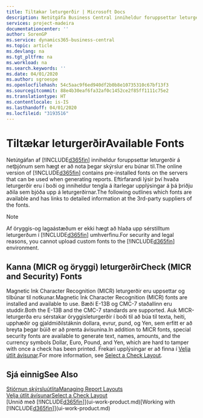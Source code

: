 ```yaml
---
title: Tiltækar leturgerðir | Microsoft Docs
description: Netútgáfa Business Central inniheldur foruppsettar leturgerðir á netþjónum sem hægt er að nota þegar skýrslur eru búnar til.
services: project-madeira
documentationcenter: ''
author: SorenGP
ms.service: dynamics365-business-central
ms.topic: article
ms.devlang: na
ms.tgt_pltfrm: na
ms.workload: na
ms.search.keywords: ''
ms.date: 04/01/2020
ms.author: sgroespe
ms.openlocfilehash: 54c5aac9f6ed940df2b0b8e10735310c67bf13f3
ms.sourcegitcommit: 88e4b30eaf6fa32af0c1452ce2f85ff1111c75e2
ms.translationtype: HT
ms.contentlocale: is-IS
ms.lasthandoff: 04/01/2020
ms.locfileid: "3193516"
---
```

# <a name="available-fonts"></a><span data-ttu-id="055f8-103">Tiltækar leturgerðir</span><span class="sxs-lookup"><span data-stu-id="055f8-103">Available Fonts</span></span>
<span data-ttu-id="055f8-104">Netútgáfan af [!INCLUDE[d365fin](includes/d365fin_md.md)] inniheldur foruppsettar leturgerðir á netþjónum sem hægt er að nota þegar skýrslur eru búnar til.</span><span class="sxs-lookup"><span data-stu-id="055f8-104">The online version of [!INCLUDE[d365fin](includes/d365fin_md.md)] contains pre-installed fonts on the servers that can be used when generating reports.</span></span> <span data-ttu-id="055f8-105">Eftirfarandi lýsir því hvaða leturgerðir eru í boði og inniheldur tengla á ítarlegar upplýsingar á þá þriðju aðila sem bjóða upp á leturgerðirnar.</span><span class="sxs-lookup"><span data-stu-id="055f8-105">The following outlines which fonts are available and has links to detailed information at the 3rd-party suppliers of the fonts.</span></span>

> [!NOTE]
> <span data-ttu-id="055f8-106">Af öryggis-og lagaástæðum er ekki hægt að hlaða upp sérstilltum leturgerðum í [!INCLUDE[d365fin](includes/d365fin_md.md)] umhverfinu.</span><span class="sxs-lookup"><span data-stu-id="055f8-106">For security and legal reasons, you cannot upload custom fonts to the [!INCLUDE[d365fin](includes/d365fin_md.md)] environment.</span></span>

## <a name="check-micr-and-security-fonts"></a><span data-ttu-id="055f8-107">Kanna (MICR og öryggi) leturgerðir</span><span class="sxs-lookup"><span data-stu-id="055f8-107">Check (MICR and Security) Fonts</span></span>  
<span data-ttu-id="055f8-108">Magnetic Ink Character Recognition (MICR) leturgerðir eru uppsettar og tilbúnar til notkunar.</span><span class="sxs-lookup"><span data-stu-id="055f8-108">Magnetic Ink Character Recognition (MICR) fonts are installed and available to use.</span></span> <span data-ttu-id="055f8-109">Bæði E-13B og CMC-7 staðallinn eru studdir.</span><span class="sxs-lookup"><span data-stu-id="055f8-109">Both the E-13B and the CMC-7 standards are supported.</span></span> <span data-ttu-id="055f8-110">Auk MICR-leturgerða eru sérstakar öryggisleturgerðir í boði til að búa til texta, heiti, upphæðir og gjaldmiðilstáknin dollara, evrur, pund, og Yen, sem erfitt er að breyta þegar búið er að prenta ávísunina.</span><span class="sxs-lookup"><span data-stu-id="055f8-110">In addition to MICR fonts, special security fonts are available to generate text, names, amounts, and the currency symbols Dollar, Euro, Pound, and Yen, which are hard to tamper with once a check has been printed.</span></span> <span data-ttu-id="055f8-111">Frekari upplýsingar er að finna í [Velja útlit ávísunar](finance-how-define-check-layouts.md).</span><span class="sxs-lookup"><span data-stu-id="055f8-111">For more information, see [Select a Check Layout](finance-how-define-check-layouts.md).</span></span>

## <a name="see-also"></a><span data-ttu-id="055f8-112">Sjá einnig</span><span class="sxs-lookup"><span data-stu-id="055f8-112">See Also</span></span>
[<span data-ttu-id="055f8-113">Stjórnun skýrsluútlita</span><span class="sxs-lookup"><span data-stu-id="055f8-113">Managing Report Layouts</span></span>](ui-manage-report-layouts.md)  
[<span data-ttu-id="055f8-114">Velja útlit ávísunar</span><span class="sxs-lookup"><span data-stu-id="055f8-114">Select a Check Layout</span></span>](finance-how-define-check-layouts.md)  
<span data-ttu-id="055f8-115">[Unnið með [!INCLUDE[d365fin](includes/d365fin_md.md)]](ui-work-product.md)</span><span class="sxs-lookup"><span data-stu-id="055f8-115">[Working with [!INCLUDE[d365fin](includes/d365fin_md.md)]](ui-work-product.md)</span></span>
